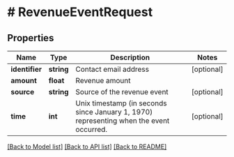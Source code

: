 # # RevenueEventRequest

## Properties

Name | Type | Description | Notes
------------ | ------------- | ------------- | -------------
**identifier** | **string** | Contact email address | [optional]
**amount** | **float** | Revenue amount |
**source** | **string** | Source of the revenue event | [optional]
**time** | **int** | Unix timestamp (in seconds since January 1, 1970) representing when the event occurred. | [optional]

[[Back to Model list]](../../README.md#models) [[Back to API list]](../../README.md#endpoints) [[Back to README]](../../README.md)
